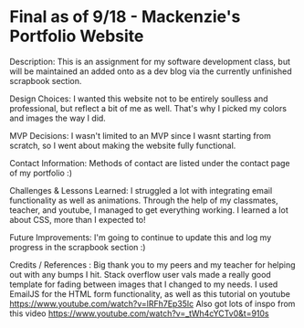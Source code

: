 # Final as of 9/18 - Mackenzie's Portfolio Website

Description: This is an assignment for my software development class, but will be maintained an added onto as a dev blog via the currently unfinished scrapbook section.

Design Choices: I wanted this website not to be entirely soulless and professional, but reflect a bit of me as well. That's why I picked my colors and images the way I did.

MVP Decisions: I wasn't limited to an MVP since I wasnt starting from scratch, so I went about making the website fully functional.

Contact Information: Methods of contact are listed under the contact page of my portfolio :)

Challenges & Lessons Learned: I struggled a lot with integrating email functionality as well as animations. Through the help of my classmates, teacher, and youtube, I managed to get everything working. I learned a lot about CSS, more than I expected to!

Future Improvements: I'm going to continue to update this and log my progress in the scrapbook section :)

Credits / References : Big thank you to my peers and my teacher for helping out with any bumps I hit.
Stack overflow user vals made a really good template for fading between images that I changed to my needs.
I used EmailJS for the HTML form functionality, as well as this tutorial on youtube https://www.youtube.com/watch?v=lRFh7Ep35lc
Also got lots of inspo from this video https://www.youtube.com/watch?v=_tWh4cYCTv0&t=910s
